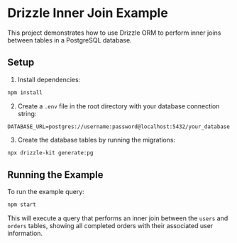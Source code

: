 # Drizzle Inner Join Example

This project demonstrates how to use Drizzle ORM to perform inner joins between tables in a PostgreSQL database.

## Setup

1. Install dependencies:
```bash
npm install
```

2. Create a `.env` file in the root directory with your database connection string:
```
DATABASE_URL=postgres://username:password@localhost:5432/your_database
```

3. Create the database tables by running the migrations:
```bash
npx drizzle-kit generate:pg
```

## Running the Example

To run the example query:
```bash
npm start
```

This will execute a query that performs an inner join between the `users` and `orders` tables, showing all completed orders with their associated user information.
